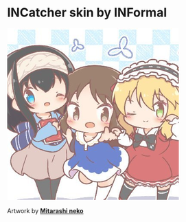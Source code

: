 # INCatcher skin by INFormal

![Mitarashi neko-sensei](/mitarashi-neko-sensei.jpg)

Artwork by __[Mitarashi neko](https://www.pixiv.net/users/23928730)__
